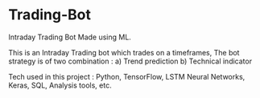 # Trading-Bot
Intraday Trading Bot Made using ML.

This is an Intraday Trading bot which trades on a timeframes, 
The bot strategy is of two combination :
  a) Trend prediction
  b) Technical indicator
  
Tech used in this project : Python, TensorFlow, LSTM Neural Networks, Keras, SQL, Analysis tools, etc.

